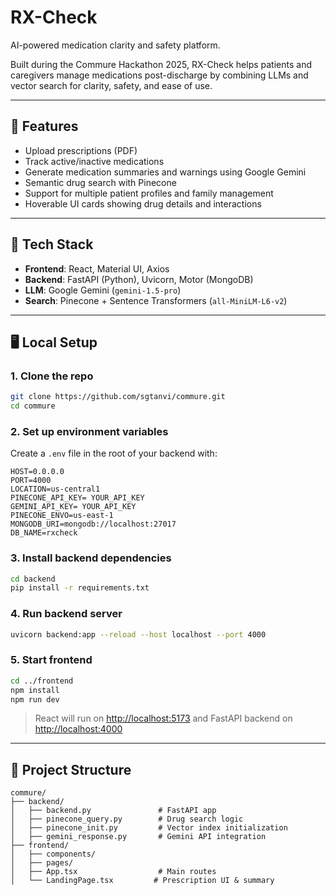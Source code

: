 # RX-Check

AI-powered medication clarity and safety platform.

Built during the Commure Hackathon 2025, RX-Check helps patients and caregivers manage medications post-discharge by combining LLMs and vector search for clarity, safety, and ease of use.

---

## 🚀 Features

* Upload prescriptions (PDF)
* Track active/inactive medications
* Generate medication summaries and warnings using Google Gemini
* Semantic drug search with Pinecone
* Support for multiple patient profiles and family management
* Hoverable UI cards showing drug details and interactions

---

## 🧱 Tech Stack

* **Frontend**: React, Material UI, Axios
* **Backend**: FastAPI (Python), Uvicorn, Motor (MongoDB)
* **LLM**: Google Gemini (`gemini-1.5-pro`)
* **Search**: Pinecone + Sentence Transformers (`all-MiniLM-L6-v2`)

---

## 🖥️ Local Setup

### 1. Clone the repo

```bash
git clone https://github.com/sgtanvi/commure.git
cd commure
```

### 2. Set up environment variables

Create a `.env` file in the root of your backend with:

```env
HOST=0.0.0.0
PORT=4000
LOCATION=us-central1
PINECONE_API_KEY= YOUR_API_KEY
GEMINI_API_KEY= YOUR_API_KEY
PINECONE_ENVO=us-east-1
MONGODB_URI=mongodb://localhost:27017
DB_NAME=rxcheck
```

### 3. Install backend dependencies

```bash
cd backend
pip install -r requirements.txt
```

### 4. Run backend server

```bash
uvicorn backend:app --reload --host localhost --port 4000
```

### 5. Start frontend

```bash
cd ../frontend
npm install
npm run dev
```

> React will run on [http://localhost:5173](http://localhost:5173) and FastAPI backend on [http://localhost:4000](http://localhost:4000)

---

## 📂 Project Structure

```
commure/
├── backend/
│   ├── backend.py               # FastAPI app
│   ├── pinecone_query.py        # Drug search logic
│   ├── pinecone_init.py         # Vector index initialization
│   ├── gemini_response.py       # Gemini API integration
├── frontend/
│   ├── components/
│   ├── pages/
│   ├── App.tsx                  # Main routes
│   └── LandingPage.tsx         # Prescription UI & summary
```

